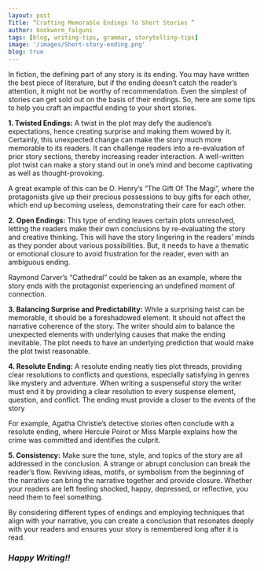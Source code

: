 ```yaml
---
layout: post
Title: “Crafting Memorable Endings To Short Stories ”
author: bookworm_falguni
tags: [blog, writing-tips, grammar, storytelling-tips]
image: '/images/Short-story-ending.png'
blog: true
---
```

In fiction, the defining part of any story is its ending. You may have written the best piece of literature, but if the ending doesn’t catch the reader’s attention, it might not be worthy of recommendation. Even the simplest of stories can get sold out on the basis of their endings. So, here are some tips to help you craft an impactful ending to your short stories.

**1. Twisted Endings:**
A twist in the plot may defy the audience’s expectations, hence creating surprise and making them wowed by it. Certainly, this unexpected change can make the story much more memorable to its readers. It can challenge readers into a re-evaluation of prior story sections, thereby increasing reader interaction. A well-written plot twist can make a story stand out in one’s mind and become captivating as well as thought-provoking.

A great example of this can be O. Henry’s “The Gift Of The Magi”, where the protagonists give up their precious possessions to buy gifts for each other, which end up becoming useless, demonstrating their care for each other.

**2. Open Endings:**
This type of ending leaves certain plots unresolved, letting the readers make their own conclusions by re-evaluating the story and creative thinking. This will have the story lingering in the readers’ minds as they ponder about various possibilities. But, it needs to have a thematic or emotional closure to avoid frustration for the reader, even with an ambiguous ending.

Raymond Carver’s “Cathedral” could be taken as an example, where the story ends with the protagonist experiencing an undefined moment of connection.

**3. Balancing Surprise and Predictability:**
While a surprising twist can be memorable, it should be a foreshadowed element. It should not affect the narrative coherence of the story. The writer should aim to balance the unexpected elements with underlying causes that make the ending inevitable. The plot needs to have an underlying prediction that would make the plot twist reasonable. 

**4. Resolute Ending:**
A resolute ending neatly ties plot threads, providing clear resolutions to conflicts and questions, especially satisfying in genres like mystery and adventure. When writing a suspenseful story the writer must end it by providing a clear resolution to every suspense element, question, and conflict. The ending must provide a closer to the events of the story

For example, Agatha Christie’s detective stories often conclude with a resolute ending, where Hercule Poirot or Miss Marple explains how the crime was committed and identifies the culprit.

**5. Consistency:**
Make sure the tone, style, and topics of the story are all addressed in the conclusion. A strange or abrupt conclusion can break the reader’s flow. Reviving ideas, motifs, or symbolism from the beginning of the narrative can bring the narrative together and provide closure. Whether your readers are left feeling shocked, happy, depressed, or reflective, you need them to feel something.

By considering different types of endings and employing techniques that align with your narrative, you can create a conclusion that resonates deeply with your readers and ensures your story is remembered long after it is read.

### ***Happy Writing!!***
